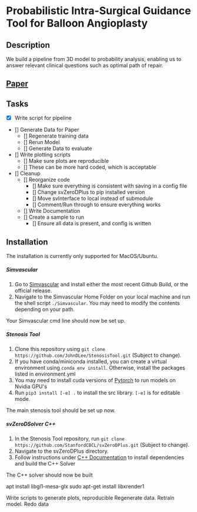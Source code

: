 # Probabilistic Intra-Surgical Guidance Tool for Balloon Angioplasty


## Description

We build a pipeline from 3D model to probability analysis, enabling us to answer relevant clinical questions such as optimal path of repair.

## [Paper](NULL)

## Tasks

- [x] Write script for pipeline
- [] Generate Data for Paper
    - [] Regenerate training data
    - [] Rerun Model
    - [] Generate Data to evaluate
- [] Write plotting scripts
    - [] Make sure plots are reproducible
    - [] These can be more hard coded, which is acceptable
- [] Cleanup
    - [] Reorganize code
        - [] Make sure everything is consistent with saving in a config file
        - [] Change svZeroDPlus to pip installed version
        - [] Move svInterface to local instead of submodule
        - [] Comment/Run through to ensure everything works
    - [] Write Documentation
    - [] Create a sample to run
        - [] Ensure all data is present, and config is written

## Installation

The installation is currently only supported for MacOS/Ubuntu.

##### Simvascular

1. Go to [Simvascular](https://github.com/SimVascular/SimVascular) and install either the most recent Github Build, or the official release.
2. Navigate to the Simvascular Home Folder on your local machine and run the shell script `./Simvascular`. You may need to modify the contents depending on your path.

Your Simvascular cmd line should now be set up.

##### Stenosis Tool

1. Clone this repository using `git clone https://github.com/JohnDLee/StenosisTool.git` (Subject to change).
2. If you have conda/miniconda installed, you can create a virtual environment using `conda env install`. Otherwise, install the packages listed in environment.yml
3. You may need to install cuda versions of [Pytorch](https://pytorch.org/get-started/locally/) to run models on Nvidia GPU's
4. Run `pip3 install [-e] .` to install the src library. `[-e]` is for editable mode.

The main stenosis tool should be set up now.

##### svZeroDSolver C++

1. In the Stenosis Tool repository, run `git clone https://github.com/StanfordCBCL/svZeroDPlus.git` (Subject to change).
2. Navigate to the svZeroDPlus directory.
3. Follow instructions under [C++ Documentation](https://stanfordcbcl.github.io/svZeroDPlus/cpp/) to install dependencies and build the C++ Solver

The C++ solver should now be built

apt install libgl1-mesa-glx
sudo apt-get install libxrender1





Write scripts to generate plots, reproducible
Regenerate data.
Retrain model.
Redo data